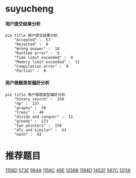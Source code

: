 # suyucheng

<!-- tabs:start -->



#### **用户提交结果分析**

```mermaid
pie title 用户提交结果分析
    "Accepted" :  57
    "Rejected" :  0
    "Wrong answer" :  18
    "Runtime error" :  5
    "Time limit exceeded" :  9
    "Memory limit exceeded" :  11
    "Compilation error" :  0
    "Partial" :  0
```

#### **用户做题类型偏好分析**

```mermaid
pie title 用户做题类型偏好分析
    "binary search" :  159
    "dp" :  237
    "graphs" :  70
    "trees" :  46
    "divide and conquer" :  12
    "greedy" :  273
    "two pointers" :  159
    "dfs and similar" :  43
    "math" :  43
```



<!-- tabs:end -->
# 推荐题目
[1156D](https://codeforces.com/contest/1156/problem/D)
[573E](https://codeforces.com/contest/573/problem/E)
[664A](https://codeforces.com/contest/664/problem/A)
[1156C](https://codeforces.com/contest/1156/problem/C)
[49E](https://codeforces.com/contest/49/problem/E)
[1256B](https://codeforces.com/contest/1256/problem/B)
[1194D](https://codeforces.com/contest/1194/problem/D)
[1452F](https://codeforces.com/contest/1452/problem/F)
[567C](https://codeforces.com/contest/567/problem/C)
[1311A](https://codeforces.com/contest/1311/problem/A)
